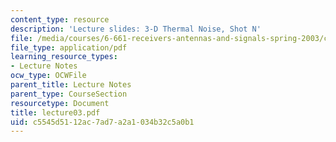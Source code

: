 ```yaml
---
content_type: resource
description: 'Lecture slides: 3-D Thermal Noise, Shot N'
file: /media/courses/6-661-receivers-antennas-and-signals-spring-2003/c5545d5112ac7ad7a2a1034b32c5a0b1_lecture03.pdf
file_type: application/pdf
learning_resource_types:
- Lecture Notes
ocw_type: OCWFile
parent_title: Lecture Notes
parent_type: CourseSection
resourcetype: Document
title: lecture03.pdf
uid: c5545d51-12ac-7ad7-a2a1-034b32c5a0b1
---
```

